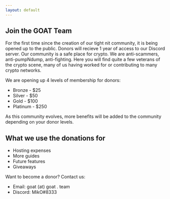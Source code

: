 ```yaml
---
layout: default
---
```


## Join the GOAT Team

For the first time since the creation of our tight nit community, it is being opened up to the public.  Donors will recieve 1 year of access to our Discord server.  Our community is a safe place for crypto.  We are anti-scammers, anti-pumpNdump, anti-fighting.  Here you will find quite a few veterans of the crypto scene, many of us having worked for or contributing to many crypto networks.

We are opening up 4 levels of membership for donors:
* Bronze   - $25
* Silver   - $50
* Gold     - $100
* Platinum - $250

As this community evolves, more benefits will be added to the community depending on your donor levels.

## What we use the donations for

* Hosting expenses
* More guides
* Future features
* Giveaways

Want to become a donor?  Contact us:
* Email:  goat (at) goat . team
* Discord: MikO#8333
